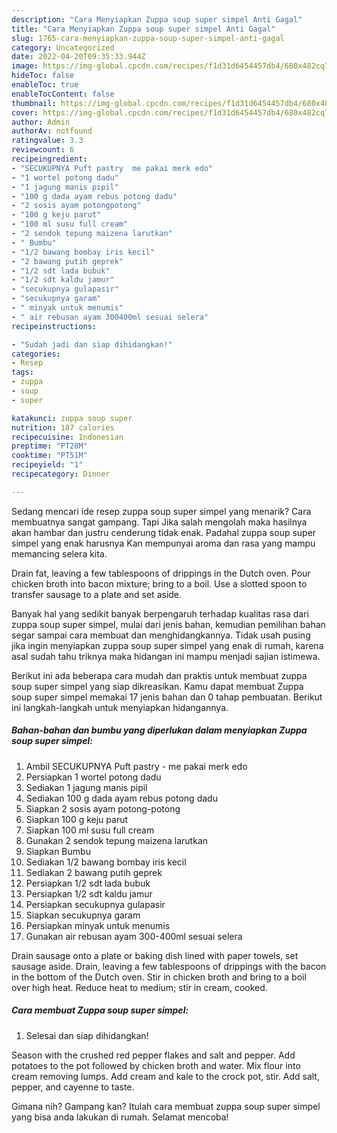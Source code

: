 ```yaml
---
description: "Cara Menyiapkan Zuppa soup super simpel Anti Gagal"
title: "Cara Menyiapkan Zuppa soup super simpel Anti Gagal"
slug: 1765-cara-menyiapkan-zuppa-soup-super-simpel-anti-gagal
category: Uncategorized
date: 2022-04-20T09:35:33.944Z
image: https://img-global.cpcdn.com/recipes/f1d31d6454457db4/680x482cq70/zuppa-soup-super-simpel-foto-resep-utama.jpg
hideToc: false
enableToc: true
enableTocContent: false
thumbnail: https://img-global.cpcdn.com/recipes/f1d31d6454457db4/680x482cq70/zuppa-soup-super-simpel-foto-resep-utama.jpg
cover: https://img-global.cpcdn.com/recipes/f1d31d6454457db4/680x482cq70/zuppa-soup-super-simpel-foto-resep-utama.jpg
author: Admin
authorAv: notfound
ratingvalue: 3.3
reviewcount: 6
recipeingredient:
- "SECUKUPNYA Puft pastry  me pakai merk edo"
- "1 wortel potong dadu"
- "1 jagung manis pipil"
- "100 g dada ayam rebus potong dadu"
- "2 sosis ayam potongpotong"
- "100 g keju parut"
- "100 ml susu full cream"
- "2 sendok tepung maizena larutkan"
- " Bumbu"
- "1/2 bawang bombay iris kecil"
- "2 bawang putih geprek"
- "1/2 sdt lada bubuk"
- "1/2 sdt kaldu jamur"
- "secukupnya gulapasir"
- "secukupnya garam"
- " minyak untuk menumis"
- " air rebusan ayam 300400ml sesuai selera"
recipeinstructions:

- "Sudah jadi dan siap dihidangkan!"
categories:
- Resep
tags:
- zuppa
- soup
- super

katakunci: zuppa soup super 
nutrition: 187 calories
recipecuisine: Indonesian
preptime: "PT28M"
cooktime: "PT51M"
recipeyield: "1"
recipecategory: Dinner

---
```



Sedang mencari ide resep zuppa soup super simpel yang menarik? Cara membuatnya sangat gampang. Tapi Jika salah mengolah maka hasilnya akan hambar dan justru cenderung tidak enak. Padahal zuppa soup super simpel yang enak harusnya Kan mempunyai aroma dan rasa yang mampu memancing selera kita.


Drain fat, leaving a few tablespoons of drippings in the Dutch oven. Pour chicken broth into bacon mixture; bring to a boil. Use a slotted spoon to transfer sausage to a plate and set aside.

Banyak hal yang sedikit banyak berpengaruh terhadap kualitas rasa dari zuppa soup super simpel, mulai dari jenis bahan, kemudian pemilihan bahan segar sampai cara membuat dan menghidangkannya. Tidak usah pusing jika ingin menyiapkan zuppa soup super simpel yang enak di rumah, karena asal sudah tahu triknya maka hidangan ini mampu menjadi sajian istimewa.


Berikut ini ada beberapa cara mudah dan praktis untuk membuat zuppa soup super simpel yang siap dikreasikan. Kamu dapat membuat Zuppa soup super simpel memakai 17 jenis bahan dan 0 tahap pembuatan. Berikut ini langkah-langkah untuk menyiapkan hidangannya.

<!--inarticleads1-->

##### Bahan-bahan dan bumbu yang diperlukan dalam menyiapkan Zuppa soup super simpel:

1. Ambil SECUKUPNYA Puft pastry - me pakai merk edo
1. Persiapkan 1 wortel potong dadu
1. Sediakan 1 jagung manis pipil
1. Sediakan 100 g dada ayam rebus potong dadu
1. Siapkan 2 sosis ayam potong-potong
1. Siapkan 100 g keju parut
1. Siapkan 100 ml susu full cream
1. Gunakan 2 sendok tepung maizena larutkan
1. Siapkan  Bumbu
1. Sediakan 1/2 bawang bombay iris kecil
1. Sediakan 2 bawang putih geprek
1. Persiapkan 1/2 sdt lada bubuk
1. Persiapkan 1/2 sdt kaldu jamur
1. Persiapkan secukupnya gulapasir
1. Siapkan secukupnya garam
1. Persiapkan  minyak untuk menumis
1. Gunakan  air rebusan ayam 300-400ml sesuai selera


Drain sausage onto a plate or baking dish lined with paper towels, set sausage aside. Drain, leaving a few tablespoons of drippings with the bacon in the bottom of the Dutch oven. Stir in chicken broth and bring to a boil over high heat. Reduce heat to medium; stir in cream, cooked. 

<!--inarticleads2-->

##### Cara membuat Zuppa soup super simpel:


1. Selesai dan siap dihidangkan!

Season with the crushed red pepper flakes and salt and pepper. Add potatoes to the pot followed by chicken broth and water. Mix flour into cream removing lumps. Add cream and kale to the crock pot, stir. Add salt, pepper, and cayenne to taste. 

Gimana nih? Gampang kan? Itulah cara membuat zuppa soup super simpel yang bisa anda lakukan di rumah. Selamat mencoba!
